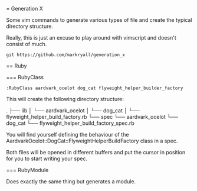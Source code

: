 = Generation X

Some vim commands to generate various types of file and create the
typical directory structure.

Really, this is just an excuse to play around with vimscript and doesn't consist
of much.

    git https://github.com/markryall/generation_x

== Ruby

=== RubyClass

    :RubyClass aardvark_ocelot dog_cat flyweight_helper_builder_factory

This will create the following directory structure:

.
├── lib
│   └── aardvark_ocelot
│       └── dog_cat
│           └── flyweight_helper_build_factory.rb
└── spec
    └── aardvark_ocelot
        └── dog_cat
            └── flyweight_helper_build_factory_spec.rb

You will find yourself defining the behaviour of the
AardvarkOcelot::DogCat::FlyweightHelperBuildFactory class in a spec.

Both files will be opened in different buffers and put the cursor in position
for you to start writing your spec.

=== RubyModule

Does exactly the same thing but generates a module.
